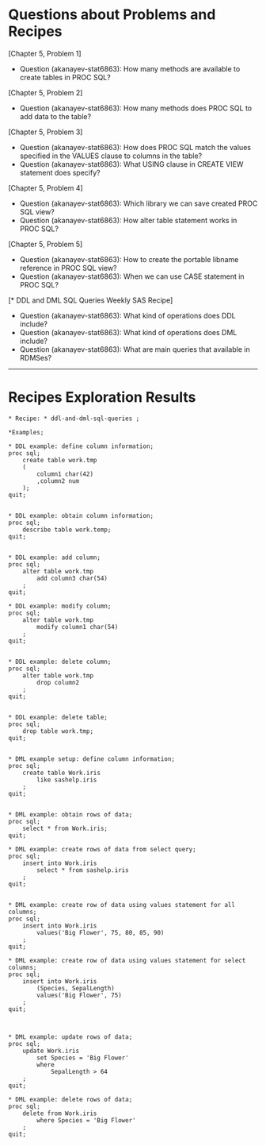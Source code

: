 
# Questions about Problems and Recipes



[Chapter 5, Problem 1]
* Question (akanayev-stat6863): How many methods are available to create tables in PROC SQL?




[Chapter 5, Problem 2]
* Question (akanayev-stat6863): How many methods does PROC SQL to add data to the table?




[Chapter 5, Problem 3]
* Question (akanayev-stat6863): How does PROC SQL match the values specified in the VALUES clause to columns in the table?
* Question (akanayev-stat6863): What USING clause in CREATE VIEW statement does specify?



[Chapter 5, Problem 4] 
* Question (akanayev-stat6863): Which library we can save created PROC SQL view?
* Question (akanayev-stat6863): How alter table statement works in PROC SQL?



[Chapter 5, Problem 5] 
* Question (akanayev-stat6863): How to create the portable libname reference in PROC SQL view?
* Question (akanayev-stat6863): When we can use CASE statement in PROC SQL?



[* DDL and DML SQL Queries Weekly SAS Recipe]
* Question (akanayev-stat6863): What kind of operations does DDL include?
* Question (akanayev-stat6863): What kind of operations does DML include?
* Question (akanayev-stat6863): What are main queries that available in RDMSes? 

***



# Recipes Exploration Results




```
* Recipe: * ddl-and-dml-sql-queries ;

*Examples;

* DDL example: define column information;
proc sql;
	create table work.tmp
	(
		column1 char(42)
		,column2 num
	);
quit;


* DDL example: obtain column information;
proc sql;
	describe table work.temp;
quit;


* DDL example: add column;
proc sql;
	alter table work.tmp
		add column3 char(54)
	;
quit;

* DDL example: modify column;
proc sql;
	alter table work.tmp
		modify column1 char(54)
	;
quit;


* DDL example: delete column;
proc sql;
	alter table work.tmp
		drop column2
	;
quit;


* DDL example: delete table;
proc sql;
	drop table work.tmp;
quit;


* DML example setup: define column information;
proc sql;
	create table Work.iris
		like sashelp.iris
	;
quit;


* DML example: obtain rows of data;
proc sql;
	select * from Work.iris;
quit;

* DML example: create rows of data from select query;
proc sql;
	insert into Work.iris
		select * from sashelp.iris
	;
quit;


* DML example: create row of data using values statement for all columns;
proc sql;
	insert into Work.iris
		values('Big Flower', 75, 80, 85, 90)
	;
quit;

* DML example: create row of data using values statement for select columns;
proc sql;
	insert into Work.iris
		(Species, SepalLength)
		values('Big Flower', 75)
	;
quit;



* DML example: update rows of data;
proc sql;
	update Work.iris
		set Species = 'Big Flower'
		where
			SepalLength > 64
	;
quit;

* DML example: delete rows of data;
proc sql;
	delete from Work.iris
		where Species = 'Big Flower'
	;
quit;



```